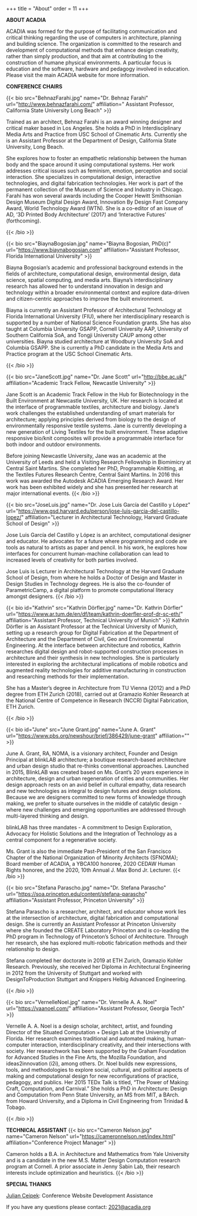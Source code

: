 +++
title = "About"
order = 11
+++


**ABOUT ACADIA**

ACADIA was formed for the purpose of facilitating communication and critical thinking regarding the use of computers in architecture, planning and building science. The organization is committed to the research and development of computational methods that enhance design creativity, rather than simply production, and that aim at contributing to the construction of humane physical environments. A particular focus is education and the software, hardware and pedagogy involved in education. Please visit the main ACADIA website for more information.

**CONFERENCE CHAIRS**


{{< bio src="BehnazFarahi.jpg" name="Dr. Behnaz Farahi" url="http://www.behnazfarahi.com/" affiliation=" Assistant Professor, California State University Long Beach" >}}

Trained as an architect, Behnaz Farahi is an award winning designer and critical maker based in Los Angeles. She holds a PhD in Interdisciplinary Media Arts and Practice from USC School of Cinematic Arts. Currently she is an Assistant Professor at the Department of Design, California State University, Long Beach. 

She explores how to foster an empathetic relationship between the human body and the space around it using computational systems. Her work addresses critical issues such as feminism, emotion, perception and social interaction. She specializes in computational design, interactive technologies, and digital fabrication technologies. Her work is part of the permanent collection of the Museum of Science and Industry in Chicago. Farahi has won several awards including the Cooper Hewitt Smithsonian Design Museum Digital Design Award, Innovation By Design Fast Company Award, World Technology Award (WTN). She is a co-editor of an issue of AD, ‘3D Printed Body Architecture’ (2017) and ‘Interactive Futures’ (forthcoming). 

{{< /bio >}}

{{< bio src="BiaynaBogosian.jpg" name="Biayna Bogosian, PhD(c)" url="https://www.biaynabogosian.com" affiliation="Assistant Professor, Florida International University" >}}

Biayna Bogosian’s academic and professional background extends in the fields of architecture, computational design, environmental design, data science, spatial computing, and media arts. Biayna’s interdisciplinary research has allowed her to understand innovation in design and technology within a broader environmental context and explore data-driven and citizen-centric approaches to improve the built environment.

Biayna is currently an Assistant Professor of Architectural Technology at Florida International University (FIU), where her interdisciplinary research is supported by a number of National Science Foundation grants. She has also taught at Columbia University GSAPP, Cornell University AAP, University of Southern California SoA, and Tongji University CAUP among other universities. Biayna studied architecture at Woodbury University SoA and Columbia GSAPP. She is currently a PhD candidate in the Media Arts and Practice program at the USC School Cinematic Arts.


{{< /bio >}}


{{< bio src="JaneScott.jpg" name="Dr. Jane Scott" url="http://bbe.ac.uk/" affiliation="Academic Track Fellow, Newcastle University" >}}

Jane Scott is an Academic Track Fellow in the Hub for Biotechnology in the Built Environment at Newcastle University, UK. Her research is located at the interface of programmable textiles, architecture and biology. Jane’s work challenges the established understanding of smart materials for architecture; applying principles derived from biology to the design of environmentally responsive textile systems. Jane is currently developing a new generation of Living Textiles for the built environment. These adaptive responsive bio/knit composites will provide a programmable interface for both indoor and outdoor environments. 
 
Before joining Newcastle University, Jane was an academic at the University of Leeds and held a Visiting Research Fellowship in Biomimicry at Central Saint Martins. She completed her PhD, Programmable Knitting, at the Textiles Futures Research Centre, Central Saint Martins. In 2016 this work was awarded the Autodesk ACADIA Emerging Research Award. Her work has been exhibited widely and she has presented her research at major international events.
{{< /bio >}}


{{< bio src="JoseLuis.jpg" name="Dr. Jose Luis García del Castillo y López" url="https://www.gsd.harvard.edu/person/jose-luis-garcia-del-castillo-lopez/" affiliation="Lecturer in Architectural Technology, Harvard Graduate School of Design" >}}

Jose Luis García del Castillo y López is an architect, computational designer and educator. He advocates for a future where programming and code are tools as natural to artists as paper and pencil. In his work, he explores how interfaces for concurrent human-machine collaboration can lead to increased levels of creativity for both parties involved.

Jose Luis is Lecturer in Architectural Technology at the Harvard Graduate School of Design, from where he holds a Doctor of Design and Master in Design Studies in Technology degrees. He is also the co-founder of ParametricCamp, a digital platform to promote computational literacy amongst designers.
{{< /bio >}}

{{< bio id="Kathrin" src="Kathrin Dörfler.jpg" name="Dr. Kathrin Dörfler" url="https://www.ar.tum.de/en/df/team/kathrin-doerfler-prof-dr-sc-eth/" affiliation="Assistant Professor, Technical University of Munich" >}}
Kathrin Dörfler is an Assistant Professor at the Technical University of Munich, setting up a research group for Digital Fabrication at the Department of Architecture and the Department of Civil, Geo and Environmental Engineering. At the interface between architecture and robotics, Kathrin researches digital design and robot-supported construction processes in architecture and their synthesis in new technologies. She is particularly interested in exploring the architectural implications of mobile robotics and augmented reality technologies for additive manufacturing in construction and researching methods for their implementation. 

She has a Master’s degree in Architecture from TU Vienna (2012) and a PhD degree from ETH Zurich (2018), carried out at Gramazio Kohler Research at the National Centre of Competence in Research (NCCR) Digital Fabrication, ETH Zurich.

{{< /bio >}}


{{< bio id="June" src="June Grant.jpg" name="June A. Grant" url="https://www.pbs.org/newshour/brief/386429/june-grant" affiliation="" >}}

June A. Grant, RA, NOMA, is a visionary architect, Founder and Design Principal at blinkLAB architecture; a boutique research-based architecture and urban design studio that re-thinks conventional approaches. Launched in 2015, BlinkLAB was created based on Ms. Grant’s 20 years experience in architecture, design and urban regeneration of cities and communities.  Her design approach rests on an avid belief in cultural empathy, data research and new technologies as integral to design futures and design solutions.  Because we are designers committed to new forms of knowledge through making, we prefer to situate ourselves in the middle of catalytic design - where new challenges and emerging opportunities are addressed through multi-layered thinking and design. 


blinkLAB has three mandates - A commitment to Design Exploration, Advocacy for Holistic Solutions and the Integration of Technology as a central component for a regenerative society.


Ms. Grant is also the immediate Past-President of the San Francisco Chapter of the National Organization of Minority Architects (SFNOMA); Board member of ACADIA, a YBCA100 honoree, 2020 CEDAW Human Rights honoree, and the 2020, 10th Annual J. Max Bond Jr. Lecturer.
{{< /bio >}}

{{< bio src="Stefana Parascho.jpg" name="Dr. Stefana Parascho" url="https://soa.princeton.edu/content/stefana-parascho" affiliation="Assistant Professor, Princeton University" >}}

Stefana Parascho is a researcher, architect, and educator whose work lies at the intersection of architecture, digital fabrication and computational design. She is currently an Assistant Professor at Princeton University where she founded the CREATE Laboratory Princeton and is co-leading the PhD program in Technology of Princeton’s School of Architecture. Through her research, she has explored multi-robotic fabrication methods and their relationship to design. 

Stefana completed her doctorate in 2019 at ETH Zurich, Gramazio Kohler Research. Previously, she received her Diploma in Architectural Engineering in 2012 from the University of Stuttgart and worked with DesignToProduction Stuttgart and Knippers Helbig Advanced Engineering.

{{< /bio >}}



{{< bio src="VernelleNoel.jpg" name="Dr. Vernelle A. A. Noel" url="https://vaanoel.com/" affiliation="Assistant Professor, Georgia Tech" >}}

Vernelle A. A. Noel is a design scholar, architect, artist, and founding Director of the Situated Computation + Design Lab at the University of Florida. Her research examines traditional and automated making, human-computer interaction, interdisciplinary creativity, and their intersections with society. Her researchwork has been supported by the Graham Foundation for Advanced Studies in the Fine Arts, the Mozilla Foundation, and ideas2innovation (i2i), among others. 
Dr. Noel builds new expressions, tools, and methodologies to explore social, cultural, and political aspects of making and computational design for new reconfigurations of practice, pedagogy, and publics. Her 2015 TEDx Talk is titled, “The Power of Making: Craft, Computation, and Carnival.” She holds a PhD in Architecture: Design and Computation from Penn State University, an MS from MIT, a BArch. from Howard University, and a Diploma in Civil Engineering from Trinidad & Tobago.


{{< /bio >}}




**TECHNICAL ASSISTANT**
{{< bio src="Cameron Nelson.jpg" name="Cameron Nelson" url="https://cameronnelson.net/index.html" affiliation="Conference Project Manager" >}}



Cameron holds a B.A. in Architecture and Mathematics from Yale University and is a candidate in the new M.S. Matter Design Computation research program at Cornell. A prior associate in Jenny Sabin Lab, their research interests include optimization and heuristics.
{{< /bio >}}

**SPECIAL THANKS**

[Julian Ceipek](https://jceipek.com/): Conference Website Development Assistance  

If you have any questions please contact: 2021@acadia.org
